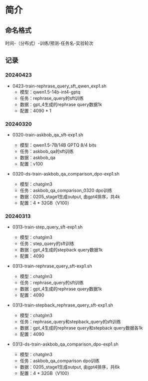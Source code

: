 # 简介

## 命名格式
时间-（分布式）-训练/预测-任务名-实验轮次

## 记录
### 20240423
- 0423-train-rephrase_query_sft_qwen_exp1.sh
  - 模型：qwen1.5-14b-int4-gptq
  - 任务：rephrase_query的sft训练
  - 数据：gpt_4生成的rephrase query数据1k 
  - 配置：4090 * 1

### 20240320
- 0320-train-askbob_qa_sft-exp1.sh
  - 模型：qwen1.5-7B/14B GPTQ 8/4 bits
  - 任务：askbob_qa的sft训练
  - 数据：askbob_qa 
  - 配置：v100
  
- 0320-ds-train-askbob_qa_comparison_dpo-exp1.sh
  - 模型：chatglm3
  - 任务：askbob_qa_comparison_0320 dpo训练
  - 数据：0205_stage1生成output, 由gpt4排序，共4k
  - 配置：4 * 32GB（V100）

### 20240313
- 0313-train-step_query_sft-exp1.sh
  - 模型：chatglm3
  - 任务：step_query的sft训练
  - 数据：gpt_4生成的stepback query数据1k 
  - 配置：4090
  
- 0313-train-rephrase_query_sft-exp1.sh
  - 模型：chatglm3
  - 任务：rephrase_query的sft训练
  - 数据：gpt_4生成的rephrase query数据1k 
  - 配置：4090 
  
- 0313-train-stepback_rephrase_query_sft-exp1.sh
  - 模型：chatglm3
  - 任务：rephrase_query和stepback_query的sft训练
  - 数据：gpt_4生成的rephrase query和stepback query数据各1k 
  - 配置：4090
  
- 0313-ds-train-askbob_qa_comparison_dpo-exp1.sh
  - 模型：chatglm3
  - 任务：askbob_qa_comparison dpo训练
  - 数据：0205_stage1生成output, 由gpt4排序，共6k
  - 配置：4 * 32GB（V100）


    